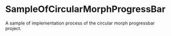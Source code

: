 # SampleOfCircularMorphProgressBar
A sample of implementation process of the circular morph progressbar project.
